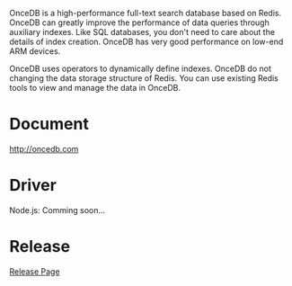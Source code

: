 OnceDB is a high-performance full-text search database based on Redis. OnceDB can greatly improve the performance of data queries through auxiliary indexes. Like SQL databases, you don't need to care about the details of index creation. OnceDB has very good performance on low-end ARM devices.

OnceDB uses operators to dynamically define indexes. OnceDB do not changing the data storage structure of Redis. You can use existing Redis tools to view and manage the data in OnceDB.

# Document

http://oncedb.com

# Driver

Node.js: Comming soon...


# Release

[Release Page](https://github.com/OnceDoc/OnceDB/releases)

